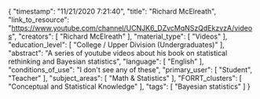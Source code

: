 {
    "timestamp": "11/21/2020 7:21:40",
    "title": "Richard McElreath",
    "link_to_resource": "https://www.youtube.com/channel/UCNJK6_DZvcMqNSzQdEkzvzA/videos",
    "creators": [
        "Richard McElreath"
    ],
    "material_type": [
        "Videos"
    ],
    "education_level": [
        "College / Upper Division (Undergraduates)"
    ],
    "abstract": "A series of youtube videos about his book on statistical rethinking and Bayesian statistics",
    "language": [
        "English"
    ],
    "conditions_of_use": "I don't see any of these",
    "primary_user": [
        "Student",
        "Teacher"
    ],
    "subject_areas": [
        "Math & Statistics"
    ],
    "FORRT_clusters": [
        "Conceptual and Statistical Knowledge"
    ],
    "tags": [
        "Bayesian statistics"
    ]
}